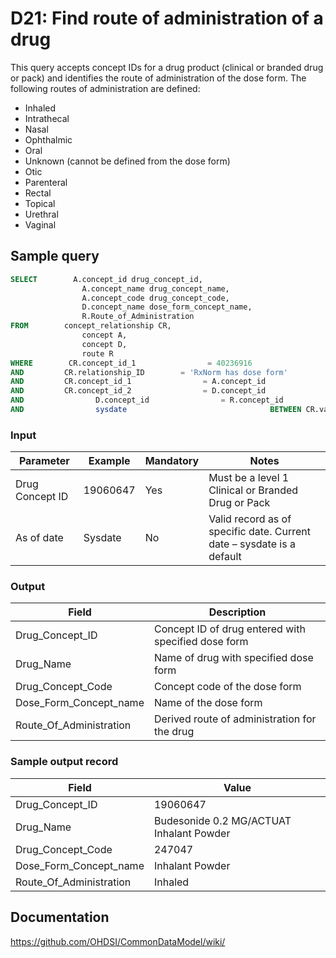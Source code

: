 # D21: Find route of administration of a drug

This query accepts concept IDs for a drug product (clinical or branded drug or pack) and identifies the route of administration of the dose form. The following routes of administration are defined:

- Inhaled
- Intrathecal
- Nasal
- Ophthalmic
- Oral
- Unknown (cannot be defined from the dose form)
- Otic
- Parenteral
- Rectal
- Topical
- Urethral
- Vaginal

## Sample query
```sql
SELECT        A.concept_id drug_concept_id,
                A.concept_name drug_concept_name,
                A.concept_code drug_concept_code,
                D.concept_name dose_form_concept_name,
                R.Route_of_Administration
FROM        concept_relationship CR,
                concept A,
                concept D,
                route R
WHERE        CR.concept_id_1                = 40236916
AND         CR.relationship_ID        = 'RxNorm has dose form'
AND         CR.concept_id_1                = A.concept_id
AND         CR.concept_id_2                = D.concept_id
AND                D.concept_id                = R.concept_id
AND                sysdate                                BETWEEN CR.valid_start_date AND CR.valid_end_date
```

### Input

|  Parameter |  Example |  Mandatory |  Notes |
| --- | --- | --- | --- |
|  Drug Concept ID  |  19060647 |  Yes | Must be a level 1 Clinical or Branded Drug or Pack |
|  As of date |  Sysdate |  No | Valid record as of specific date. Current date – sysdate is a default |

### Output

|  Field |  Description |
| --- | --- |
|  Drug_Concept_ID |  Concept ID of drug entered with specified dose form |
|  Drug_Name |  Name of drug with specified dose form |
|  Drug_Concept_Code |  Concept code of the dose form |
|  Dose_Form_Concept_name |  Name of the dose form |
|  Route_Of_Administration |  Derived route of administration for the drug |

### Sample output record

|  Field |  Value |
| --- | --- |
|  Drug_Concept_ID |  19060647 |
|  Drug_Name |  Budesonide 0.2 MG/ACTUAT Inhalant Powder |
|  Drug_Concept_Code |  247047 |
|  Dose_Form_Concept_name |  Inhalant Powder |
|  Route_Of_Administration |  Inhaled |

## Documentation
https://github.com/OHDSI/CommonDataModel/wiki/
